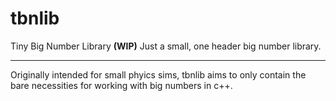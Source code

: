 # tbnlib
Tiny Big Number Library
**(WIP)**
Just a small, one header big number library.

----
Originally intended for small phyics sims, tbnlib aims to only contain the bare necessities for working with big numbers in c++.

